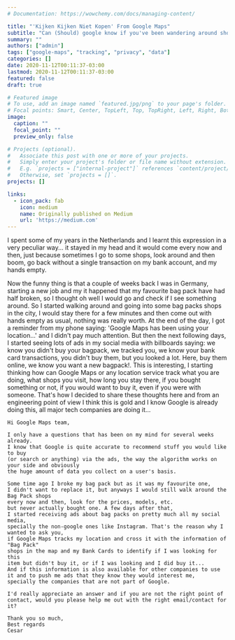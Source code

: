 ```yaml
---
# Documentation: https://wowchemy.com/docs/managing-content/

title: "'Kijken Kijken Niet Kopen' From Google Maps"
subtitle: "Can (Should) google know if you've been wandering around shops without buying anything?"
summary: ""
authors: ["admin"]
tags: ["google-maps", "tracking", "privacy", "data"]
categories: []
date: 2020-11-12T00:11:37-03:00
lastmod: 2020-11-12T00:11:37-03:00
featured: false
draft: true

# Featured image
# To use, add an image named `featured.jpg/png` to your page's folder.
# Focal points: Smart, Center, TopLeft, Top, TopRight, Left, Right, BottomLeft, Bottom, BottomRight.
image:
  caption: ""
  focal_point: ""
  preview_only: false

# Projects (optional).
#   Associate this post with one or more of your projects.
#   Simply enter your project's folder or file name without extension.
#   E.g. `projects = ["internal-project"]` references `content/project/deep-learning/index.md`.
#   Otherwise, set `projects = []`.
projects: []

links:
  - icon_pack: fab
    icon: medium
    name: Originally published on Medium
    url: 'https://medium.com'
---
```

I spent some of my years in the Netherlands and I learnt this expression
in a very peculiar way... it stayed in my head and it would come every now and then,
just because sometimes I go to some shops, look around and then boom, go back without
a single transaction on my bank account, and my hands empty. 


Now the funny thing is that a couple of weeks back I was in Germany, 
starting a new job and my it happened that my
favourite bag pack have had half broken, so I thought oh well I would go and check
if I see something around. So I started walking around and going into some bag packs
shops in the city, I would stay there for a few minutes and then come out with
hands empty as usual, nothing was really worth. At the end of the day, I got a reminder
from my phone saying: 'Google Maps has been using your location...' and I didn't pay much attention.
But then the next following days, I started seeing lots of ads in my social media
with billboards saying: we know you didn't buy your bagpack, we tracked you, we know
your bank card transactions, you didn't buy them, but you looked a lot. Here,
buy them online, we know you want a new bagpack!. 
This is interesting, I starting thinking how can Google Maps or any location service
track what you are doing, what shops you visit, how long you stay there, if you bought
something or not, if you would want to buy it, even if you were with someone.
That's how I decided to share these thoughts here and from an engineering point of view
I think this is gold and I know Google is already doing this, all major tech companies
are doing it...

```
Hi Google Maps team,

I only have a questions that has been on my mind for several weeks already. 
I know that Google is quite accurate to recommend stuff you would like to buy 
(or search or anything) via the ads, the way the algorithm works on your side and obviously 
the huge amount of data you collect on a user's basis. 

Some time ago I broke my bag pack but as it was my favourite one, 
I didn't want to replace it, but anyways I would still walk around the Bag Pack shops 
every now and then, look for the prices, models, etc. 
but never actually bought one. A few days after that, 
I started receiving ads about bag packs on pretty much all my social media, 
specially the non-google ones like Instagram. That's the reason why I wanted to ask you, 
if Google Maps tracks my location and cross it with the information of "Bag Pack" 
shops in the map and my Bank Cards to identify if I was looking for this 
item but didn't buy it, or if I was looking and I did buy it... 
And if this information is also available for other companies to use 
it and to push me ads that they know they would interest me, 
specially the companies that are not part of Google.

I'd really appreciate an answer and if you are not the right point of contact, would you please help me out with the right email/contact for it?

Thank you so much,
Best regards
Cesar 
```
